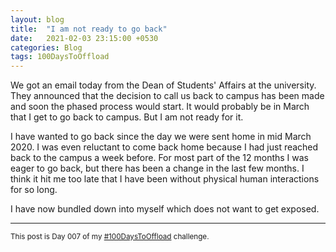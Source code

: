 ```yaml
---
layout: blog
title:  "I am not ready to go back"
date:   2021-02-03 23:15:00 +0530
categories: Blog
tags: 100DaysToOffload
---
```

We got an email today from the Dean of Students' Affairs at the university. They announced that the decision to call us back to campus has been made and soon the phased process would start. It would probably be in March that I get to go back to campus. But I am not ready for it.

I have wanted to go back since the day we were sent home in mid March 2020. I was even reluctant to come back home because I had just reached back to the campus a week before. For most part of the 12 months I was eager to go back, but there has been a change in the last few months. I think it hit me too late that I have been without physical human interactions for so long.

I have now bundled down into myself which does not want to get exposed.

<hr>

<small>This post is Day 007 of my [#100DaysToOffload](https://chaitanya.page/tag/100daystooffload) challenge.</small>